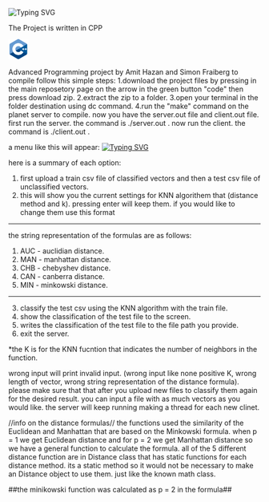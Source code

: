![Typing SVG](https://readme-typing-svg.demolab.com?font=ARIEL&weight=500&size=30&duration=3000&pause=200&color=F7AE6C&background=FF51F800&multiline=true&repeat=false&width=600&height=100&lines=Advance++Programming+Project;+By+Amit+%26+Simon)

The Project is written in CPP <p align="left">  <img src="https://raw.githubusercontent.com/devicons/devicon/master/icons/cplusplus/cplusplus-original.svg" alt="cplusplus" width="40" height="40"/> </a> </p>
Advanced Programming  project by Amit Hazan and Simon Fraiberg
to compile follow this simple steps:
1.download the project files by pressing in the main reposetory page on the arrow in the green button "code" then press download zip.
2.extract the zip to a folder.
3.open your terminal in the folder destination using dc command.
4.run the "make" command on the planet server to compile.
now you have the server.out file and client.out file.
first run the server. the command is ./server.out  <port>.
now run the client. the command is ./client.out <server ip> <port that server is listening to>.

a menu like this will appear:
[![Typing SVG](https://readme-typing-svg.demolab.com?font=ARIEL&weight=200&duration=300&pause=200&color=38F740&background=050D2F&multiline=true&repeat=false&width=1000&height=200&lines=Welcome+to+the+KNN+Classifier+Server.+Please+choose+an+option%3A;1.+upload+an+unclassified+csv+data+file;2.+algorithm+settings;3.+classify+data;4.+display+result;5.+download+results;8.+exit)](https://git.io/typing-svg)

here is a summary of each option:
1. first upload a train csv file of classified vectors and then a test csv file of unclassified vectors.
2. this will show you the current settings for KNN algorithem that (distance method and k). pressing enter will keep them. if you would like to change them use this format <K for KNN> <string of distance func as written below>
***********************************************************
the string representation of the formulas are as follows:
1. AUC - auclidian distance.
2. MAN - manhattan distance.
3. CHB - chebyshev distance.
4. CAN - canberra distance.
5. MIN - minkowski distance.
***********************************************************
3. classify the test csv using the KNN algorithm with the train file.
4. show the classification of the test file to the screen.
5. writes the classification of the test file to the file path you provide.
8. exit the server.


*the K is for the KNN fucntion that indicates the number of neighbors in the function.

wrong input will print invalid input. (wrong input like none positive K, wrong length of vector, wrong string representation of the distance formula).
please make sure that that after you upload new files to classify them again for the desired result.
you can input a file with as much vectors as you would like.
the server will keep running making a thread for each new clinet.

//info on the distance formulas//
the functions used the similarity of the Euclidean and Manhattan that are based on the Minkowski formula.
when p = 1 we get Euclidean distance and for p = 2 we get Manhattan distance so we have a general function to calculate the formula.
all of the 5 different distance function are in Distance class that has static functions for each distance method.
its a static method so it would not be necessary to make an Distance object to use them. just like the known math class.

##the minikowski function was calculated as p = 2 in the formula##
